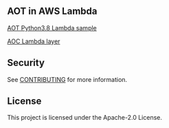 ## AOT in AWS Lambda

[AOT Python3.8 Lambda sample](sample-apps/python-lambda/README.md)

[AOC Lambda layer](extensions/aoc-extension//README.md)


## Security

See [CONTRIBUTING](CONTRIBUTING.md#security-issue-notifications) for more information.

## License

This project is licensed under the Apache-2.0 License.

